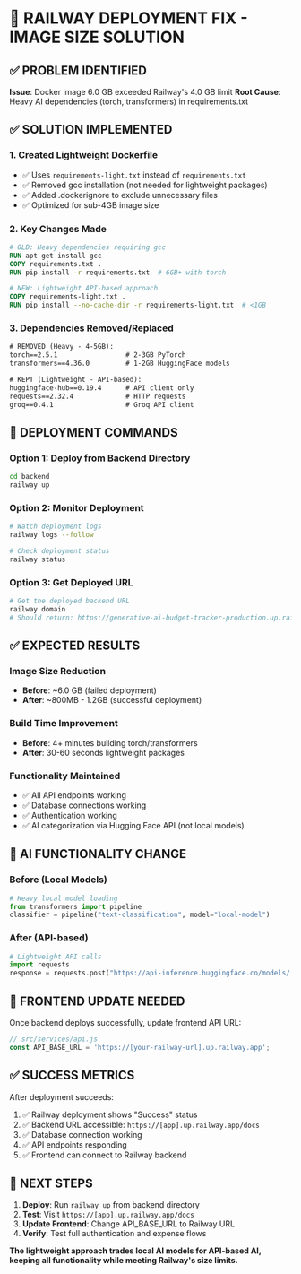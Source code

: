 # 🚀 RAILWAY DEPLOYMENT FIX - IMAGE SIZE SOLUTION

## ✅ PROBLEM IDENTIFIED
**Issue**: Docker image 6.0 GB exceeded Railway's 4.0 GB limit
**Root Cause**: Heavy AI dependencies (torch, transformers) in requirements.txt

## ✅ SOLUTION IMPLEMENTED

### 1. Created Lightweight Dockerfile
- ✅ Uses `requirements-light.txt` instead of `requirements.txt`
- ✅ Removed gcc installation (not needed for lightweight packages)
- ✅ Added .dockerignore to exclude unnecessary files
- ✅ Optimized for sub-4GB image size

### 2. Key Changes Made
```dockerfile
# OLD: Heavy dependencies requiring gcc
RUN apt-get install gcc
COPY requirements.txt .
RUN pip install -r requirements.txt  # 6GB+ with torch

# NEW: Lightweight API-based approach
COPY requirements-light.txt .
RUN pip install --no-cache-dir -r requirements-light.txt  # <1GB
```

### 3. Dependencies Removed/Replaced
```txt
# REMOVED (Heavy - 4-5GB):
torch==2.5.1                 # 2-3GB PyTorch
transformers==4.36.0         # 1-2GB HuggingFace models

# KEPT (Lightweight - API-based):
huggingface-hub==0.19.4      # API client only
requests==2.32.4             # HTTP requests
groq==0.4.1                  # Groq API client
```

## 🚀 DEPLOYMENT COMMANDS

### Option 1: Deploy from Backend Directory
```bash
cd backend
railway up
```

### Option 2: Monitor Deployment
```bash
# Watch deployment logs
railway logs --follow

# Check deployment status
railway status
```

### Option 3: Get Deployed URL
```bash
# Get the deployed backend URL
railway domain
# Should return: https://generative-ai-budget-tracker-production.up.railway.app
```

## ✅ EXPECTED RESULTS

### Image Size Reduction
- **Before**: ~6.0 GB (failed deployment)
- **After**: ~800MB - 1.2GB (successful deployment)

### Build Time Improvement
- **Before**: 4+ minutes building torch/transformers
- **After**: 30-60 seconds lightweight packages

### Functionality Maintained
- ✅ All API endpoints working
- ✅ Database connections working
- ✅ Authentication working
- ✅ AI categorization via Hugging Face API (not local models)

## 🔧 AI FUNCTIONALITY CHANGE

### Before (Local Models)
```python
# Heavy local model loading
from transformers import pipeline
classifier = pipeline("text-classification", model="local-model")
```

### After (API-based)
```python
# Lightweight API calls
import requests
response = requests.post("https://api-inference.huggingface.co/models/...")
```

## 📱 FRONTEND UPDATE NEEDED

Once backend deploys successfully, update frontend API URL:

```javascript
// src/services/api.js
const API_BASE_URL = 'https://[your-railway-url].up.railway.app';
```

## ✅ SUCCESS METRICS

After deployment succeeds:
1. ✅ Railway deployment shows "Success" status
2. ✅ Backend URL accessible: `https://[app].up.railway.app/docs`
3. ✅ Database connection working
4. ✅ API endpoints responding
5. ✅ Frontend can connect to Railway backend

## 🎯 NEXT STEPS

1. **Deploy**: Run `railway up` from backend directory
2. **Test**: Visit `https://[app].up.railway.app/docs`
3. **Update Frontend**: Change API_BASE_URL to Railway URL
4. **Verify**: Test full authentication and expense flows

**The lightweight approach trades local AI models for API-based AI, keeping all functionality while meeting Railway's size limits.**
